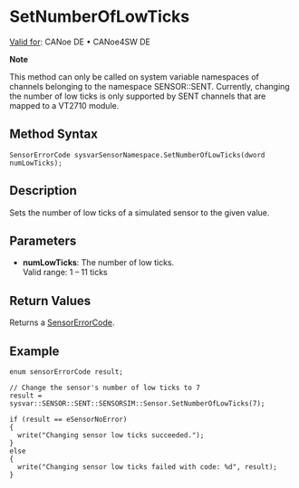 # SetNumberOfLowTicks

[Valid for](../../../Shared/FeatureAvailability.md): CANoe DE • CANoe4SW DE

**Note**

This method can only be called on system variable namespaces of channels belonging to the namespace SENSOR::SENT. Currently, changing the number of low ticks is only supported by SENT channels that are mapped to a VT2710 module.

## Method Syntax

`SensorErrorCode sysvarSensorNamespace.SetNumberOfLowTicks(dword numLowTicks);`

## Description

Sets the number of low ticks of a simulated sensor to the given value.

## Parameters

- **numLowTicks**: The number of low ticks.  
  Valid range: 1 – 11 ticks

## Return Values

Returns a [SensorErrorCode](../CAPLfunctionsSensorEnumeration.md).

## Example

```plaintext
enum sensorErrorCode result;

// Change the sensor's number of low ticks to 7
result = sysvar::SENSOR::SENT::SENSORSIM::Sensor.SetNumberOfLowTicks(7);

if (result == eSensorNoError)
{
  write("Changing sensor low ticks succeeded.");
}
else
{
  write("Changing sensor low ticks failed with code: %d", result);
}
```
